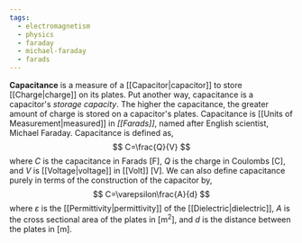 ```yaml
---
tags:
  - electromagnetism
  - physics
  - faraday
  - michael-faraday
  - farads
---
```

**Capacitance** is a measure of a [[Capacitor|capacitor]] to store [[Charge|charge]] on its plates. Put another way, capacitance is a capacitor's *storage capacity*. The higher the capacitance, the greater amount of charge is stored on a capacitor's plates. Capacitance is [[Units of Measurement|measured]] in *[[Farads]]*, named after English scientist, Michael Faraday. Capacitance is defined as,
$$
	C=\frac{Q}{V}
$$
where $C$ is the capacitance in Farads $[\text{F}]$, $Q$ is the charge in Coulombs $[\text{C}]$, and $V$ is [[Voltage|voltage]] in [[Volt]] $[\text{V}]$. We can also define capacitance purely in terms of the construction of the capacitor by,
$$
	C=\varepsilon\frac{A}{d}
$$
where $\varepsilon$ is the [[Permittivity|permittivity]] of the [[Dielectric|dielectric]], $A$ is the cross sectional area of the plates in $[\text{m}^2]$, and $d$ is the distance between the plates in $[\text{m}]$. 